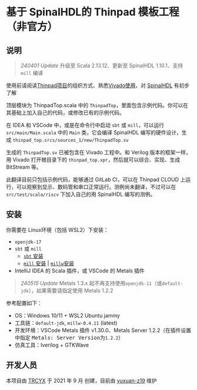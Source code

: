 # 基于 SpinalHDL的 Thinpad 模板工程（非官方）

## 说明

> *240401 Update* 升级至 Scala 2.13.12、更新至 SpinalHDL 1.10.1、支持 `mill` 编译

使用前请阅读[Thinpad项目](https://lab.cs.tsinghua.edu.cn/cod-lab-docs/labs/lab2/thinpad_top/)的组织方式、熟悉[Vivado使用](https://lab.cs.tsinghua.edu.cn/cod-lab-docs/labs/lab2/vivado/)，对 [SpinalHDL](https://spinalhdl.github.io/SpinalDoc-RTD/master/index.html) 有初步了解

顶层模块为 ThinpadTop.scala 中的 `ThinpadTop`，里面包含示例代码。你可以在其基础上加入自己的代码，或修改已有的示例代码。

在 IDEA 和 VSCode 中，或是在命令行中启动 `sbt` 或 `mill`，可以运行 `src/main/Main.scala` 中的 `Main` 类，它会编译 SpinalHDL 编写的硬件设计，生成 `thinpad_top.srcs/sources_1/new/ThinpadTop.sv`

生成的 `ThinpadTop.sv` 已被包含在 Vivado 工程中。和 Verilog 版本的框架一样，用 Vivado 打开根目录下的 `thinpad_top.xpr`，然后就可以综合、实现、生成 BitStream 等。

此翻译目前只包括示例代码，能够通过 GitLab CI，可以在 Thinpad CLOUD 上运行，可以观察到显示、数码管和串口正常运行。测例尚未翻译，不过可以在 `src/test/scala/riscv` 下加入自己的用 SpinalHDL 编写的测例。

## 安装

你需要在 Linux环境（包括 WSL2）下安装：

- `openjdk-17`
- `sbt` 或 `mill`
    - [`sbt` 安装](https://www.scala-sbt.org/download)
    - [`mill` 安装](https://mill-build.com/mill/Installation_IDE_Support.html) | [`millw`安装](https://github.com/lefou/millw)
- IntelliJ IDEA 的 Scala 插件，或 VSCode 的 Metals 插件

> *240515 Update* Metals 1.3.x 起不再支持使用`openjdk-11`（或`default-jdk`），如果需要请指定使用 Metals 1.2.2

参考配置如下：

- OS：Windows 10/11 + WSL2 Ubuntu jammy
- 工具链：`default-jdk`, `millw-0.4.11` (latest)
- 开发环境：VSCode Metals 插件 v1.30.0、Metals Server 1.2.2（在插件设置中指定 <kbd> Metals: Server Version</kbd>为`1.2.2`）
- 仿真工具：Iverilog + GTKWave

## 开发人员

本项目由 [TRCYX](https://github.com/TRCYX) 于 2021 年 9 月 创建，目前由 [yuxuan-z19](https://github.com/yuxuan-z19) 维护
